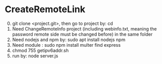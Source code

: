 # CreateRemoteLink
0. git clone <project.git>, then go to project by: cd <project name> <br /> 
1. Need ChangeRemoteInfo project (including webinfo.txt, meaning the password remote side must be changed before) in the same folder <br /> 
2. Need nodejs and npm by: sudo apt install nodejs npm <br /> 
3. Need module : sudo npm install multer find express <br /> 
4. chmod 755 getipv6addr.sh
5. run by: node server.js <br /> 
